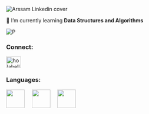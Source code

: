 
![Arssam Linkedin cover](https://user-images.githubusercontent.com/70753519/235346465-efd8fbed-5363-4597-81ce-e9a7f9a9eea9.png)

🌱 I’m currently learning **Data Structures and Algorithms**

<img src="https://images.unsplash.com/photo-1464822759023-fed622ff2c3b?ixlib=rb-4.0.3&ixid=MnwxMjA3fDB8MHxwaG90by1wYWdlfHx8fGVufDB8fHx8&auto=format&fit=crop&w=1170&q=80" alt="P">

<h3 align="left">Connect:</h3>

<a href="https://linkedin.com/in/holahello" target="blank"><img align="center" src="https://user-images.githubusercontent.com/70753519/235346764-f94efc51-b8a1-47c3-8e0e-a0c483898789.png" alt="holahello" height="30" width="40" /></a>


<h3 align="left">Languages:</h3>

<p align="left">
 <img src="https://upload.wikimedia.org/wikipedia/commons/thumb/1/18/C_Programming_Language.svg/570px-C_Programming_Language.svg.png?20201031132917"  width="50"> &nbsp &nbsp        
 <img src="https://cdn-icons-png.flaticon.com/512/5968/5968350.png"  width="50" > &nbsp &nbsp
 <img src="https://cdn-icons-png.flaticon.com/512/226/226777.png"  width="50"> &nbsp &nbsp
 </p>
